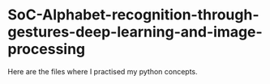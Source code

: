 # SoC-Alphabet-recognition-through-gestures-deep-learning-and-image-processing
Here are the files where I practised my python concepts.
